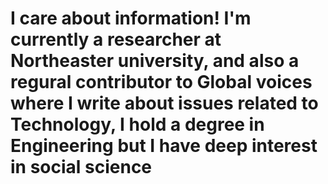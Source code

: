  
<h1> I care about information! I'm currently a researcher at Northeaster university, and also a regural contributor to Global voices where I write about issues related to Technology, I hold a degree in Engineering but I have deep interest in social science </h1>
